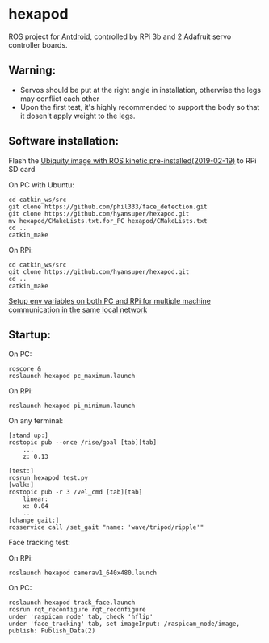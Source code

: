 # hexapod
ROS project for [Antdroid](https://antdroid.grigri.cloud/), controlled by RPi 3b and 2 Adafruit servo controller boards.

## Warning:
* Servos should be put at the right angle in installation, otherwise the legs may conflict each other
* Upon the first test, it's highly recommended to support the body so that it dosen't apply weight to the legs.

## Software installation:
Flash the [Ubiquity image with ROS kinetic pre-installed(2019-02-19)](https://downloads.ubiquityrobotics.com/pi.html) to RPi SD card

On PC with Ubuntu:

    cd catkin_ws/src
    git clone https://github.com/phil333/face_detection.git
    git clone https://github.com/hyansuper/hexapod.git
    mv hexapod/CMakeLists.txt.for_PC hexapod/CMakeLists.txt
    cd ..
    catkin_make

On RPi:

    cd catkin_ws/src
    git clone https://github.com/hyansuper/hexapod.git
    cd ..
    catkin_make
    
[Setup env variables on both PC and RPi for multiple machine communication in the same local network](http://wiki.ros.org/ROS/Tutorials/MultipleMachines)

## Startup:
On PC:

    roscore &
    roslaunch hexapod pc_maximum.launch    
    
On RPi:

    roslaunch hexapod pi_minimum.launch
    
On any terminal:

    [stand up:]
    rostopic pub --once /rise/goal [tab][tab]
        ...
        z: 0.13
    
    [test:]
    rosrun hexapod test.py
    [walk:]
    rostopic pub -r 3 /vel_cmd [tab][tab]
        linear:
        x: 0.04
        ...
    [change gait:]
    rosservice call /set_gait "name: 'wave/tripod/ripple'"
    
Face tracking test:<br/>

On RPi:

    roslaunch hexapod camerav1_640x480.launch
    
On PC:

    roslaunch hexapod track_face.launch
    rosrun rqt_reconfigure rqt_reconfigure
    under 'raspicam_node' tab, check 'hflip'
    under 'face_tracking' tab, set imageInput: /raspicam_node/image, publish: Publish_Data(2)
    
    
